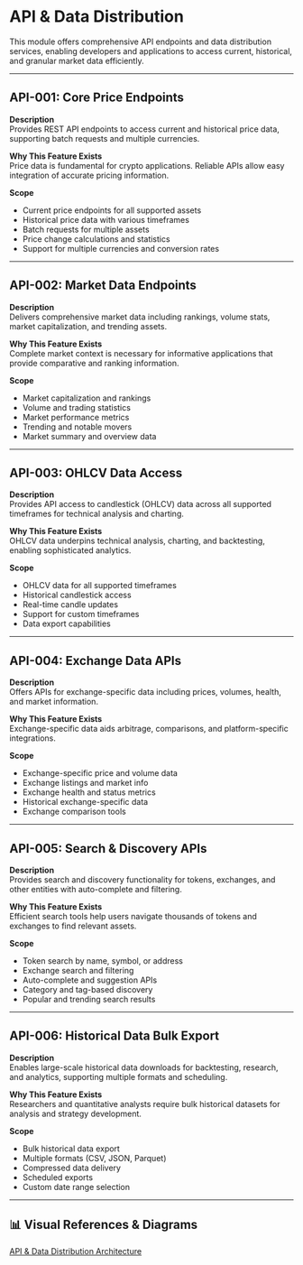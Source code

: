 # API & Data Distribution

This module offers comprehensive API endpoints and data distribution services, enabling developers and applications to access current, historical, and granular market data efficiently.

---

## API-001: Core Price Endpoints

**Description**  
Provides REST API endpoints to access current and historical price data, supporting batch requests and multiple currencies.

**Why This Feature Exists**  
Price data is fundamental for crypto applications. Reliable APIs allow easy integration of accurate pricing information.

**Scope**

- Current price endpoints for all supported assets
- Historical price data with various timeframes
- Batch requests for multiple assets
- Price change calculations and statistics
- Support for multiple currencies and conversion rates

---

## API-002: Market Data Endpoints

**Description**  
Delivers comprehensive market data including rankings, volume stats, market capitalization, and trending assets.

**Why This Feature Exists**  
Complete market context is necessary for informative applications that provide comparative and ranking information.

**Scope**

- Market capitalization and rankings
- Volume and trading statistics
- Market performance metrics
- Trending and notable movers
- Market summary and overview data

---

## API-003: OHLCV Data Access

**Description**  
Provides API access to candlestick (OHLCV) data across all supported timeframes for technical analysis and charting.

**Why This Feature Exists**  
OHLCV data underpins technical analysis, charting, and backtesting, enabling sophisticated analytics.

**Scope**

- OHLCV data for all supported timeframes
- Historical candlestick access
- Real-time candle updates
- Support for custom timeframes
- Data export capabilities

---

## API-004: Exchange Data APIs

**Description**  
Offers APIs for exchange-specific data including prices, volumes, health, and market information.

**Why This Feature Exists**  
Exchange-specific data aids arbitrage, comparisons, and platform-specific integrations.

**Scope**

- Exchange-specific price and volume data
- Exchange listings and market info
- Exchange health and status metrics
- Historical exchange-specific data
- Exchange comparison tools

---

## API-005: Search & Discovery APIs

**Description**  
Provides search and discovery functionality for tokens, exchanges, and other entities with auto-complete and filtering.

**Why This Feature Exists**  
Efficient search tools help users navigate thousands of tokens and exchanges to find relevant assets.

**Scope**

- Token search by name, symbol, or address
- Exchange search and filtering
- Auto-complete and suggestion APIs
- Category and tag-based discovery
- Popular and trending search results

---

## API-006: Historical Data Bulk Export

**Description**  
Enables large-scale historical data downloads for backtesting, research, and analytics, supporting multiple formats and scheduling.

**Why This Feature Exists**  
Researchers and quantitative analysts require bulk historical datasets for analysis and strategy development.

**Scope**

- Bulk historical data export
- Multiple formats (CSV, JSON, Parquet)
- Compressed data delivery
- Scheduled exports
- Custom date range selection

---

## 📊 Visual References & Diagrams

<a href="https://miro.com/app/board/uXjVJbMT7pg=/?moveToWidget=3458764635976081674&cot=10" target="_blank"> API & Data Distribution Architecture </a>
